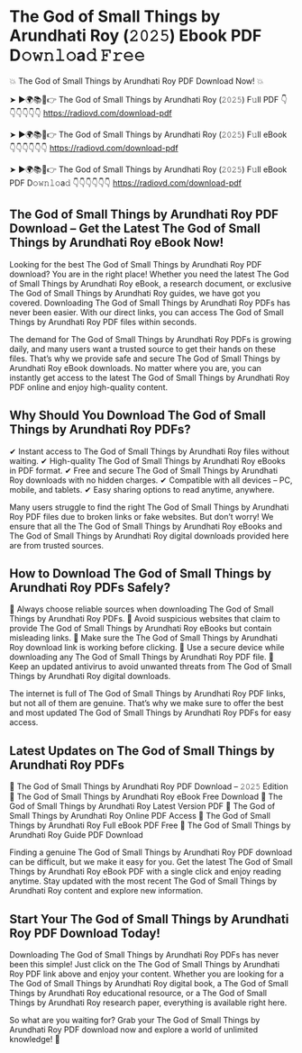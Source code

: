 # The God of Small Things by Arundhati Roy (𝟸𝟶𝟸𝟻) Ebook PDF D𝚘𝚠𝚗𝚕𝚘a𝚍 𝙵𝚛𝚎𝚎

💥 The God of Small Things by Arundhati Roy PDF Download Now! 💥

➤ ►🌍📚📱👉 The God of Small Things by Arundhati Roy (𝟸𝟶𝟸𝟻) F𝚞ll PDF 👇👇👇👇👇👇
https://radiovd.com/download-pdf

➤ ►🌍📚📱👉 The God of Small Things by Arundhati Roy (𝟸𝟶𝟸𝟻) F𝚞ll eBook 👇👇👇👇👇👇
https://radiovd.com/download-pdf

➤ ►🌍📚📱👉 The God of Small Things by Arundhati Roy (𝟸𝟶𝟸𝟻) F𝚞ll eBook PDF D𝚘𝚠𝚗𝚕𝚘a𝚍 👇👇👇👇👇👇
https://radiovd.com/download-pdf

## The God of Small Things by Arundhati Roy PDF Download – Get the Latest The God of Small Things by Arundhati Roy eBook Now!

Looking for the best The God of Small Things by Arundhati Roy PDF download? You are in the right place! Whether you need the latest The God of Small Things by Arundhati Roy eBook, a research document, or exclusive The God of Small Things by Arundhati Roy guides, we have got you covered. Downloading The God of Small Things by Arundhati Roy PDFs has never been easier. With our direct links, you can access The God of Small Things by Arundhati Roy PDF files within seconds.

The demand for The God of Small Things by Arundhati Roy PDFs is growing daily, and many users want a trusted source to get their hands on these files. That’s why we provide safe and secure The God of Small Things by Arundhati Roy eBook downloads. No matter where you are, you can instantly get access to the latest The God of Small Things by Arundhati Roy PDF online and enjoy high-quality content.

## Why Should You Download The God of Small Things by Arundhati Roy PDFs?

✔ Instant access to The God of Small Things by Arundhati Roy files without waiting.
✔ High-quality The God of Small Things by Arundhati Roy eBooks in PDF format.
✔ Free and secure The God of Small Things by Arundhati Roy downloads with no hidden charges.
✔ Compatible with all devices – PC, mobile, and tablets.
✔ Easy sharing options to read anytime, anywhere.

Many users struggle to find the right The God of Small Things by Arundhati Roy PDF files due to broken links or fake websites. But don’t worry! We ensure that all the The God of Small Things by Arundhati Roy eBooks and The God of Small Things by Arundhati Roy digital downloads provided here are from trusted sources.

## How to Download The God of Small Things by Arundhati Roy PDFs Safely?

📌 Always choose reliable sources when downloading The God of Small Things by Arundhati Roy PDFs.
📌 Avoid suspicious websites that claim to provide The God of Small Things by Arundhati Roy eBooks but contain misleading links.
📌 Make sure the The God of Small Things by Arundhati Roy download link is working before clicking.
📌 Use a secure device while downloading any The God of Small Things by Arundhati Roy PDF file.
📌 Keep an updated antivirus to avoid unwanted threats from The God of Small Things by Arundhati Roy digital downloads.

The internet is full of The God of Small Things by Arundhati Roy PDF links, but not all of them are genuine. That’s why we make sure to offer the best and most updated The God of Small Things by Arundhati Roy PDFs for easy access.

## Latest Updates on The God of Small Things by Arundhati Roy PDFs

🔹 The God of Small Things by Arundhati Roy PDF Download – 𝟸𝟶𝟸𝟻 Edition
🔹 The God of Small Things by Arundhati Roy eBook Free Download
🔹 The God of Small Things by Arundhati Roy Latest Version PDF
🔹 The God of Small Things by Arundhati Roy Online PDF Access
🔹 The God of Small Things by Arundhati Roy Full eBook PDF Free
🔹 The God of Small Things by Arundhati Roy Guide PDF Download

Finding a genuine The God of Small Things by Arundhati Roy PDF download can be difficult, but we make it easy for you. Get the latest The God of Small Things by Arundhati Roy eBook PDF with a single click and enjoy reading anytime. Stay updated with the most recent The God of Small Things by Arundhati Roy content and explore new information.

## Start Your The God of Small Things by Arundhati Roy PDF Download Today!

Downloading The God of Small Things by Arundhati Roy PDFs has never been this simple! Just click on the The God of Small Things by Arundhati Roy PDF link above and enjoy your content. Whether you are looking for a The God of Small Things by Arundhati Roy digital book, a The God of Small Things by Arundhati Roy educational resource, or a The God of Small Things by Arundhati Roy research paper, everything is available right here.

So what are you waiting for? Grab your The God of Small Things by Arundhati Roy PDF download now and explore a world of unlimited knowledge! 🚀